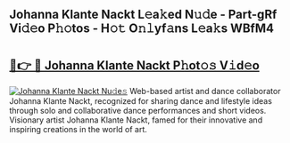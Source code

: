 ## Johanna Klante Nackt L𝚎a𝚔ed N𝚞𝚍e - Part-gRf Vi𝚍𝚎o P𝚑𝚘tos - H𝚘𝚝 O𝚗𝚕yf𝚊ns L𝚎a𝚔s WBfM4

# <h2><a href="http://kfcdekp.oniu.top/?m=Johanna+Klante+Nackt">🔗👉 🔴 Johanna Klante Nackt P𝚑ot𝚘𝚜 V𝚒d𝚎o</a></h2>

[![Johanna Klante Nackt Nu𝚍e𝚜](https://i.imgur.com/0qMVB7G.gif)](http://kfcdekp.oniu.top/?m=Johanna+Klante+Nackt)
Web-based artist and dance collaborator Johanna Klante Nackt, recognized for sharing dance and lifestyle ideas through solo and collaborative dance performances and short videos. Visionary artist Johanna Klante Nackt, famed for their innovative and inspiring creations in the world of art.  

